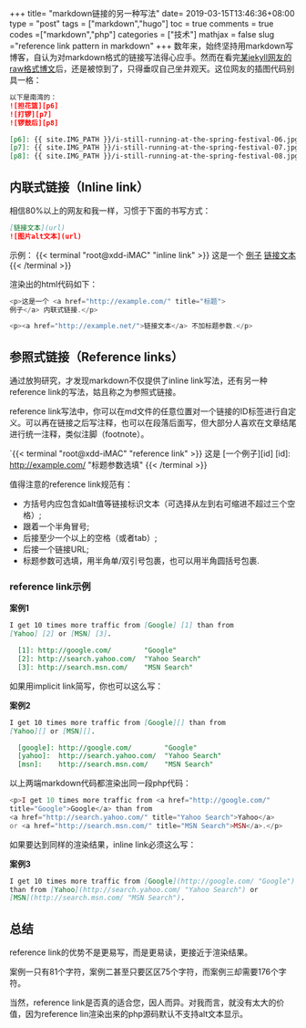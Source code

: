 +++
title= "markdown链接的另一种写法"
date= 2019-03-15T13:46:36+08:00
type = "post"
tags = ["markdown","hugo"]
toc = true
comments = true
codes =["markdown","php"]
categories = ["技术"]
mathjax = false
slug ="reference link pattern in markdown"
+++
数年来，始终坚持用markdown写博客，自认为对markdown格式的链接写法得心应手。然而在看完[某jekyll网友的raw格式博文](https://raw.githubusercontent.com/fooleap/fooleap.github.io/master/_posts/2019-02-24-i-still-running-at-the-spring-festival.md)后，还是被惊到了，只得垂叹自己坐井观天。这位网友的插图代码别具一格：

```markdown
以下是南湾的：
![担花篮][p6]
![打锣][p7]
![锣鼓后][p8]

[p6]: {{ site.IMG_PATH }}/i-still-running-at-the-spring-festival-06.jpg_640 "担花篮"
[p7]: {{ site.IMG_PATH }}/i-still-running-at-the-spring-festival-07.jpg_640 "打锣"
[p8]: {{ site.IMG_PATH }}/i-still-running-at-the-spring-festival-08.jpg_640 "锣鼓后"
```
<!--more-->
## 内联式链接（Inline link）
相信80%以上的网友和我一样，习惯于下面的书写方式：
```markdown
[链接文本](url)
![图片alt文本](url)
```

示例：
{{< terminal "root@xdd-iMAC" "inline link" >}}
这是一个 [例子](http://example.com/ "标题")
[链接文本](http://example.net/)
{{< /terminal >}}

渲染出的html代码如下：
```php
<p>这是一个 <a href="http://example.com/" title="标题">
例子</a> 内联式链接.</p>

<p><a href="http://example.net/">链接文本</a> 不加标题参数.</p>
```
## 参照式链接（Reference links）
通过放狗研究，才发现markdown不仅提供了inline link写法，还有另一种reference link的写法，姑且称之为参照式链接。

reference link写法中，你可以在md文件的任意位置对一个链接的ID标签进行自定义。可以再在链接之后写注释，也可以在段落后面写，但大部分人喜欢在文章结尾进行统一注释，类似注脚（footnote）。

`{{< terminal "root@xdd-iMAC" "reference link" >}}
这是 [一个例子][id]
[id]: http://example.com/  "标题参数选填"
{{< /terminal >}}

值得注意的reference link规范有：

- 方括号内应包含如alt值等链接标识文本（可选择从左到右可缩进不超过三个空格）;
- 跟着一个半角冒号;
- 后接至少一个以上的空格（或者tab）;
- 后接一个链接URL;
- 标题参数可选填，用半角单/双引号包裹，也可以用半角圆括号包裹.

### reference link示例
**案例1**
```markdown
I get 10 times more traffic from [Google] [1] than from
[Yahoo] [2] or [MSN] [3].

  [1]: http://google.com/        "Google"
  [2]: http://search.yahoo.com/  "Yahoo Search"
  [3]: http://search.msn.com/    "MSN Search"
```
如果用implicit link简写，你也可以这么写：

**案例2**
```markdown
I get 10 times more traffic from [Google][] than from
[Yahoo][] or [MSN][].

  [google]: http://google.com/        "Google"
  [yahoo]:  http://search.yahoo.com/  "Yahoo Search"
  [msn]:    http://search.msn.com/    "MSN Search"
```
以上两端markdown代码都渲染出同一段php代码：

```php
<p>I get 10 times more traffic from <a href="http://google.com/"
title="Google">Google</a> than from
<a href="http://search.yahoo.com/" title="Yahoo Search">Yahoo</a>
or <a href="http://search.msn.com/" title="MSN Search">MSN</a>.</p>
```
如果要达到同样的渲染结果，inline link必须这么写：

**案例3**
```markdown
I get 10 times more traffic from [Google](http://google.com/ "Google")
than from [Yahoo](http://search.yahoo.com/ "Yahoo Search") or
[MSN](http://search.msn.com/ "MSN Search").
```
## 总结

reference link的优势不是更易写，而是更易读，更接近于渲染结果。

案例一只有81个字符，案例二甚至只要区区75个字符，而案例三却需要176个字符。

当然，reference link是否真的适合您，因人而异。对我而言，就没有太大的价值，因为reference lin渲染出来的php源码默认不支持alt文本显示。
